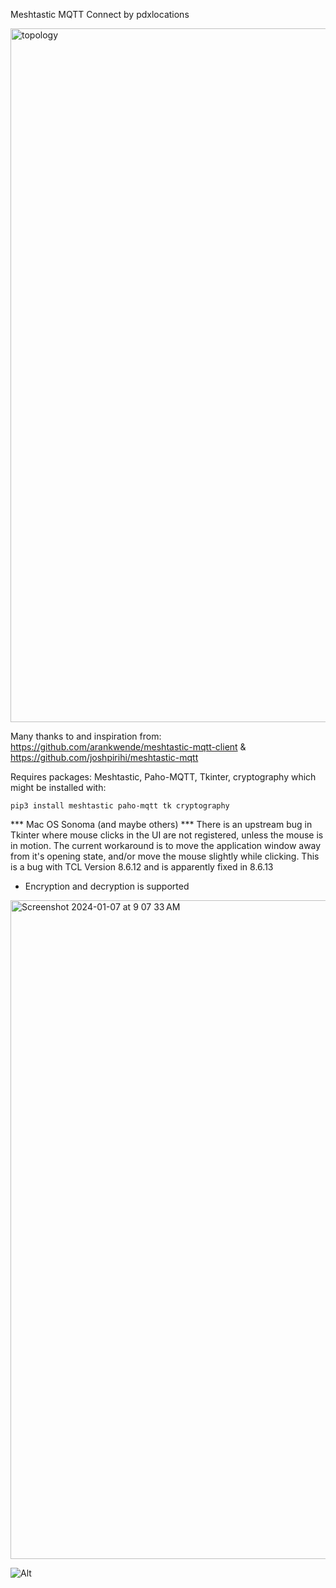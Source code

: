Meshtastic MQTT Connect by pdxlocations

<img width="1110" alt="topology" src="https://github.com/pdxlocations/Meshtastic-MQTT-Connect/assets/117498748/a0bf657d-2f91-4b7e-8f77-95cecb621153">


Many thanks to and inspiration from: https://github.com/arankwende/meshtastic-mqtt-client & https://github.com/joshpirihi/meshtastic-mqtt

Requires packages: Meshtastic, Paho-MQTT, Tkinter, cryptography which might be installed with:

`pip3 install meshtastic paho-mqtt tk cryptography`

*** Mac OS Sonoma (and maybe others) ***
There is an upstream bug in Tkinter where mouse clicks in the UI are not registered, unless the mouse is in motion.
The current workaround is to move the application window away from it's opening state, and/or move the mouse slightly while clicking.
This is a bug with TCL Version 8.6.12 and is apparently fixed in 8.6.13

- Encryption and decryption is supported

<img width="1054" alt="Screenshot 2024-01-07 at 9 07 33 AM" src="https://github.com/pdxlocations/Meshtastic-MQTT-Connect/assets/117498748/7643a0f4-b77f-4063-b287-f6ca99a2b1fc">

![Alt](https://repobeats.axiom.co/api/embed/dbe69ee806d8db9d81e8342b70ef83fe1df87b8e.svg "Repobeats analytics image")
